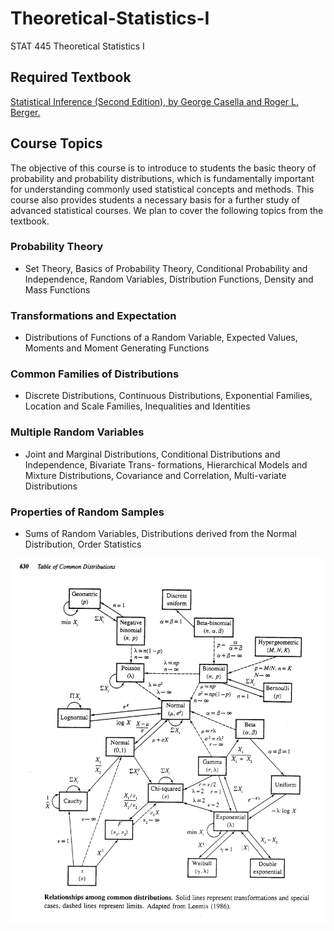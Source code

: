 # Theoretical-Statistics-I
STAT 445 Theoretical Statistics I

## Required Textbook

[Statistical Inference (Second Edition), by George Casella and Roger L. Berger.](https://github.com/Thomson-Cui/Theoretical-Statistics-I/blob/main/Book/textbook.pdf)

## Course Topics
The objective of this course is to introduce to students the basic theory of probability and probability
distributions, which is fundamentally important for understanding commonly used statistical concepts and
methods. This course also provides students a necessary basis for a further study of advanced statistical
courses. We plan to cover the following topics from the textbook.

### Probability Theory
- Set Theory, Basics of Probability Theory, Conditional Probability and Independence, Random
Variables, Distribution Functions, Density and Mass Functions
### Transformations and Expectation
- Distributions of Functions of a Random Variable, Expected Values, Moments and Moment
Generating Functions
### Common Families of Distributions
- Discrete Distributions, Continuous Distributions, Exponential Families, Location and Scale
Families, Inequalities and Identities
### Multiple Random Variables
- Joint and Marginal Distributions, Conditional Distributions and Independence, Bivariate Trans-
formations, Hierarchical Models and Mixture Distributions, Covariance and Correlation, Multi-variate Distributions
### Properties of Random Samples
- Sums of Random Variables, Distributions derived from the Normal Distribution, Order Statistics

<div align="center">
    <img src="https://github.com/Thomson-Cui/Theoretical-Statistics-I/blob/main/Images/Table%20of%20Common%20Distribution.jpg" alt="Statistical Inference">
</div>

